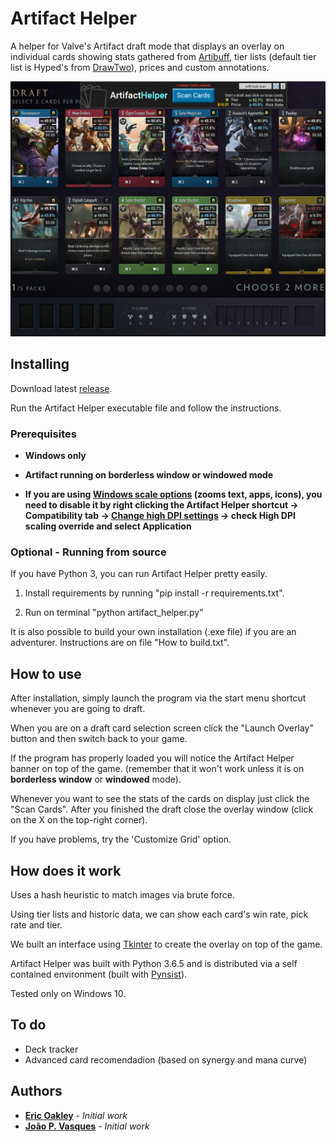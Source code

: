# Artifact Helper

A helper for Valve's Artifact draft mode that displays an overlay on individual cards showing stats gathered from [Artibuff](https://www.artibuff.com/), tier lists (default tier list is Hyped's from [DrawTwo](https://drawtwo.gg/hypeds-limited-tier-list)), prices and custom annotations.

![Artifact Helper showing card tiers, win rates and pick rates](screenshots/ScreenShot1.png)

## Installing

Download latest [release](https://github.com/eoakley/artifacthelper/releases/latest).

Run the Artifact Helper executable file and follow the instructions.


### Prerequisites

* **Windows only**

* **Artifact running on borderless window or windowed mode**

* **If you are using [Windows scale options](https://imgur.com/a/exmJC79) (zooms text, apps, icons), you need to disable it by right clicking the Artifact Helper shortcut -> Compatibility tab -> [Change high DPI settings](https://imgur.com/a/ljvFDWU) -> check High DPI scaling override and select Application**

### **Optional** - Running from source

If you have Python 3, you can run Artifact Helper pretty easily.

1. Install requirements by running "pip install -r requirements.txt".

2. Run on terminal "python artifact_helper.py"

It is also possible to build your own installation (.exe file) if you are an adventurer. Instructions are on file "How to build.txt".

## How to use

After installation, simply launch the program via the start menu shortcut whenever you are going to draft.

When you are on a draft card selection screen click the "Launch Overlay" button and then switch back to your game.

If the program has properly loaded you will notice the Artifact Helper banner on top of the game. (remember that it won't work unless it is on **borderless window** or **windowed** mode).

Whenever you want to see the stats of the cards on display just click the "Scan Cards". After you finished the draft close the overlay window (click on the X on the top-right corner).

If you have problems, try the 'Customize Grid' option.

## How does it work

Uses a hash heuristic to match images via brute force.

Using tier lists and historic data, we can show each card's win rate, pick rate and tier.

We built an interface using [Tkinter](https://wiki.python.org/moin/TkInter) to create the overlay on top of the game.

Artifact Helper was built with Python 3.6.5 and is distributed via a self contained environment (built with [Pynsist](https://github.com/takluyver/pynsist)).

Tested only on Windows 10.

## To do

* Deck tracker
* Advanced card recomendadion (based on synergy and mana curve)

## Authors

* **[Eric Oakley](https://github.com/eoakley)** - *Initial work*
* **[João P. Vasques](https://github.com/miojo)** - *Initial work*
